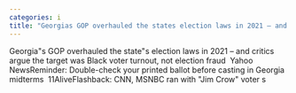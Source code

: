 ```yaml
---
categories: i
title: "Georgias GOP overhauled the states election laws in 2021 – and critics argue the target was Black voter turnout not election fraud  Yahoo News"
---
```

Georgia"s GOP overhauled the state"s election laws in 2021 – and critics argue the target was Black voter turnout, not election fraud&nbsp;&nbsp;Yahoo NewsReminder: Double-check your printed ballot before casting in Georgia midterms&nbsp;&nbsp;11AliveFlashback: CNN, MSNBC ran with "Jim Crow" voter s